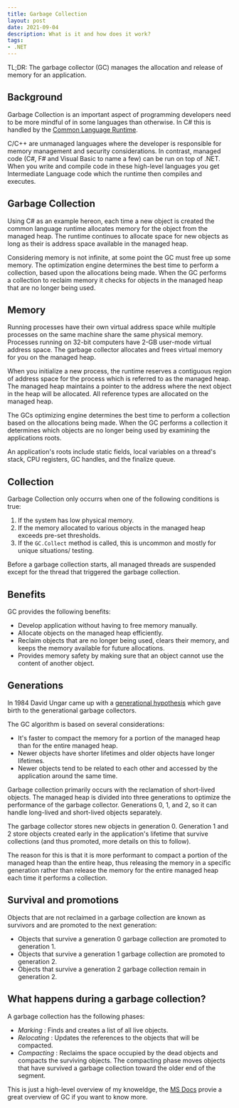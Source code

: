 ```yaml
---
title: Garbage Collection
layout: post
date: 2021-09-04
description: What is it and how does it work?
tags:
- .NET
---
```


TL;DR: The garbage collector (GC) manages the allocation and release of memory 
for an application.


## Background

Garbage Collection is an important aspect of programming developers need to be more 
mindful of in some languages than otherwise. In C# this is handled by the 
[Common Language Runtime](https://docs.microsoft.com/en-us/dotnet/standard/clr).

C/C++ are unmanaged languages where the developer is responsible for memory management 
and security considerations. In contrast, managed code (C#, F# and Visual Basic to name 
a few) can be run on top of .NET. When you write and compile code in these high-level 
languages you get Intermediate Language code which the runtime then compiles and executes.


## Garbage Collection

Using C# as an example hereon, each time a new object is created the common language 
runtime allocates memory for the object from the managed heap. The runtime continues 
to allocate space for new objects as long as their is address space available in the 
managed heap.

Considering memory is not infinite, at some point the GC must free up some memory. The 
optimization engine determines the best time to perform a collection, based upon the 
allocations being made. When the GC performs a collection to reclaim memory it checks 
for objects in the managed heap that are no longer being used.


## Memory

Running processes have their own virtual address space while multiple processes on the 
same machine share the same physical memory. Processes running on 32-bit computers have 
2-GB user-mode virtual address space. The garbage collector allocates and frees virtual 
memory for you on the managed heap.

When you initialize a new process, the runtime reserves a contiguous region of address 
space for the process which is referred to as the managed heap. The managed heap maintains 
a pointer to the address where the next object in the heap will be allocated. All reference 
types are allocated on the managed heap.

The GCs optimizing engine determines the best time to perform a collection based on the 
allocations being made. When the GC performs a collection it determines which objects are 
no longer being used by examining the applications roots.

An application's roots include static fields, local variables on a thread's stack, CPU 
registers, GC handles, and the finalize queue.


## Collection

Garbage Collection only occurrs when one of the following conditions is true:
1. If the system has low physical memory.
2. If the memory allocated to various objects in the managed heap exceeds pre-set 
thresholds.
3. If the `GC.Collect` method is called, this is uncommon and mostly for unique 
situations/ testing.

Before a garbage collection starts, all managed threads are suspended except for the 
thread that triggered the garbage collection.


## Benefits 

GC provides the following benefits:
- Develop application without having to free memory manually.
- Allocate objects on the managed heap efficiently.
- Reclaim objects that are no longer being used, clears their memory, and keeps the 
memory available for future allocations.
- Provides memory safety by making sure that an object cannot use the content of another 
object.


## Generations

In 1984 David Ungar came up with a [generational hypothesis](https://people.cs.umass.edu/~emery/classes/cmpsci691s-fall2004/papers/p157-ungar.pdf) 
which gave birth to the generational garbage collectors. 

The GC algorithm is based on several considerations:
- It's faster to compact the memory for a portion of the managed heap than for the entire 
managed heap.
- Newer objects have shorter lifetimes and older objects have longer lifetimes.
- Newer objects tend to be related to each other and accessed by the application around the 
same time.

Garbage collection primarily occurs with the reclamation of short-lived objects. The managed 
heap is divided into three generations to optimize the performance of the garbage collector. 
Generations 0, 1, and 2, so it can handle long-lived and short-lived objects separately. 

The garbage collector stores new objects in generation 0. Generation 1 and 2 store objects created 
early in the application's lifetime that survive collections (and thus promoted, more details on 
this to follow).

The reason for this is that it is more performant to compact a portion of the managed heap than 
the entire heap, thus releasing the memory in a specific generation rather than release the memory 
for the entire managed heap each time it performs a collection.


## Survival and promotions

Objects that are not reclaimed in a garbage collection are known as survivors and are promoted to 
the next generation:
- Objects that survive a generation 0 garbage collection are promoted to generation 1.
- Objects that survive a generation 1 garbage collection are promoted to generation 2.
- Objects that survive a generation 2 garbage collection remain in generation 2.


## What happens during a garbage collection?

A garbage collection has the following phases:
- *Marking* : Finds and creates a list of all live objects.
- *Relocating* : Updates the references to the objects that will be compacted.
- *Compacting* : Reclaims the space occupied by the dead objects and compacts the surviving objects. 
The compacting phase moves objects that have survived a garbage collection toward the older end of 
the segment.

This is just a high-level overview of my knoweldge, the [MS Docs](https://docs.microsoft.com/en-us/dotnet/standard/garbage-collection/) 
provie a great overview of GC if you want to know more.

